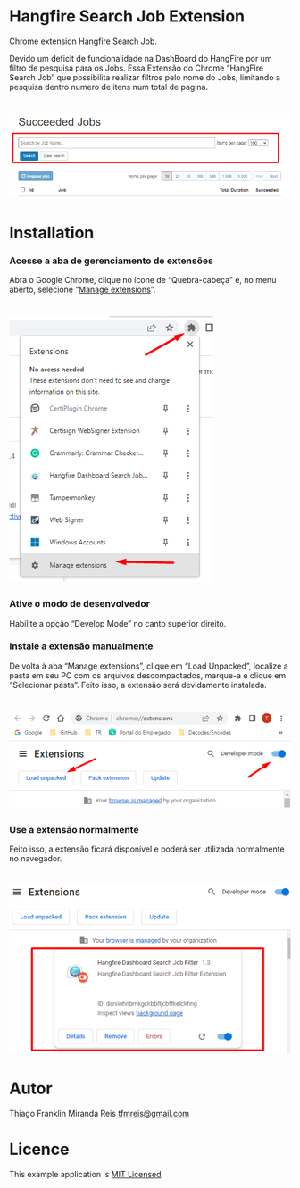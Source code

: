 # Hangfire Search Job Extension
Chrome extension Hangfire Search Job.
 
Devido um deficit de funcionalidade na DashBoard do HangFire por um filtro de pesquisa para os Jobs.
Essa Extensão do Chrome “HangFire Search Job” que possibilita realizar filtros pelo nome do Jobs, limitando a pesquisa dentro numero de itens num total de pagina.
 <h1 align="left">
<img src="./assets/img/Screenshot_1.png" />
</h1>

# Installation
<h3>Acesse a aba de gerenciamento de extensões</h3>

Abra o Google Chrome, clique no ícone de “Quebra-cabeça” e, no menu aberto, selecione “<a href="chrome://extensions/">Manage extensions</a>”.
 <h1 align="left">
<img src="./assets/img/Exensions.png"/>
</h1>

<h3>Ative o modo de desenvolvedor</h3>
Habilite a opção “Develop Mode” no canto superior direito.


<h3>Instale a extensão manualmente</h3>

De volta à aba “Manage extensions”, clique em “Load Unpacked”, 
localize a pasta em seu PC com os arquivos descompactados, marque-a e clique em “Selecionar pasta”.
Feito isso, a extensão será devidamente instalada.

 <h1 align="left">
<img src="./assets/img/Exensions2.png"/> 
 </h1>

<h3>Use a extensão normalmente</h3>

Feito isso, a extensão ficará disponível e poderá ser utilizada normalmente no navegador.
<h1 align="left">
<img src="./assets/img/Exensions4.png"/> 
</h1>

# Autor
Thiago Franklin Miranda Reis 
[tfmreis@gmail.com](mailto:tfmreis@gmail.com)


# Licence
This example application is [MIT Licensed](https://github.com/tfmreis/HangfireSearchJob/blob/main/LICENSE)



